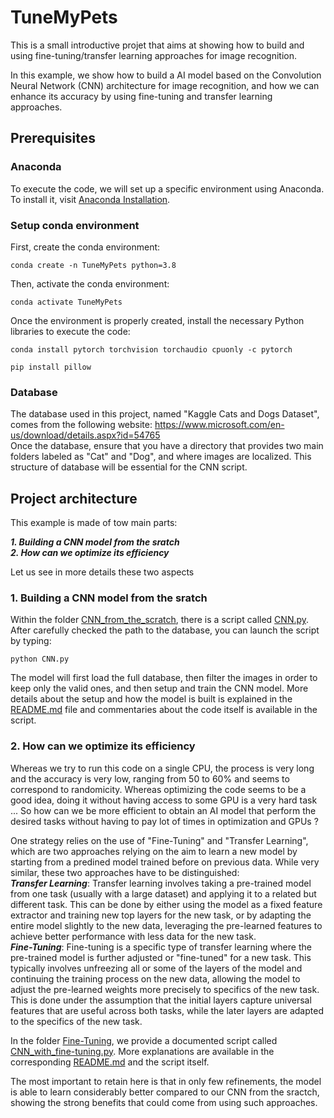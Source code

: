 # TuneMyPets
This is a small introductive projet that aims at showing how to build and using fine-tuning/transfer learning approaches for image recognition.

In this example, we show how to build a AI model based on the Convolution Neural Network (CNN) architecture for image recognition, and how we can enhance its accuracy by using fine-tuning and transfer learning approaches.

## Prerequisites

### Anaconda

To execute the code, we will set up a specific environment using Anaconda. To install it, visit [Anaconda Installation](https://docs.anaconda.com/free/anaconda/install/).

### Setup conda environment

First, create the conda environment:
```
conda create -n TuneMyPets python=3.8
```

Then, activate the conda environment:
```
conda activate TuneMyPets
```

Once the environment is properly created, install the necessary Python libraries to execute the code:
```
conda install pytorch torchvision torchaudio cpuonly -c pytorch
```
```
pip install pillow
```

### Database

The database used in this project, named "Kaggle Cats and Dogs Dataset", comes from the following website: https://www.microsoft.com/en-us/download/details.aspx?id=54765   
Once the database, ensure that you have a directory that provides two main folders labeled as "Cat" and "Dog", and where images are localized. This structure of database will be essential for the CNN script. 

## Project architecture

This example is made of tow main parts:

***1. Building a CNN model from the sratch***   
***2. How can we optimize its efficiency***   

Let us see in more details these two aspects

### 1. Building a CNN model from the sratch

Within the folder [CNN_from_the_scratch](CNN_from_the_scratch), there is a script called [CNN.py](CNN_from_the_scratch/CNN.py). After carefully checked the path to the database, you can launch the script by typing:
```
python CNN.py
```
The model will first load the full database, then filter the images in order to keep only the valid ones, and then setup and train the CNN model. More details about the setup and how the model is built is explained in the [README.md](CNN_from_the_scratch/README.md) file and commentaries about the code itself is available in the script. 

### 2. How can we optimize its efficiency

Whereas we try to run this code on a single CPU, the process is very long and the accuracy is very low, ranging from 50 to 60% and seems to correspond to randomicity. Whereas optimizing the code seems to be a good idea, doing it without having access to some GPU is a very hard task ... So how can we be more efficient to obtain an AI model that perform the desired tasks without having to pay lot of times in optimization and GPUs ?   

One strategy relies on the use of "Fine-Tuning" and "Transfer Learning", which are two approaches relying on the aim to learn a new model by starting from a predined model trained before on previous data. While very similar, these two approaches have to be distinguished:   
  ***Transfer Learning***: Transfer learning involves taking a pre-trained model from one task (usually with a large dataset) and applying it to a related but different task. This can be done by either using the model as a fixed feature extractor and training new top layers for the new task, or by adapting the entire model slightly to the new data, leveraging the pre-learned features to achieve better performance with less data for the new task.   
  ***Fine-Tuning***: Fine-tuning is a specific type of transfer learning where the pre-trained model is further adjusted or "fine-tuned" for a new task. This typically involves unfreezing all or some of the layers of the model and continuing the training process on the new data, allowing the model to adjust the pre-learned weights more precisely to specifics of the new task. This is done under the assumption that the initial layers capture universal features that are useful across both tasks, while the later layers are adapted to the specifics of the new task.   

In the folder [Fine-Tuning](Fine-Tuning), we provide a documented script called [CNN_with_fine-tuning.py](Fine-Tuning/CNN_with_fine-tuning.py). More explanations are available in the corresponding [README.md](CNN_with_fine-tuning/README.md) and the script itself.   

The most important to retain here is that in only few refinements, the model is able to learn considerably better compared to our CNN from the sractch, showing the strong benefits that could come from using such approaches. 

